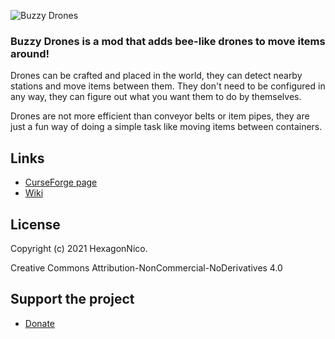 
![Buzzy Drones](https://imgur.com/0wsNOcq.png)

### Buzzy Drones is a mod that adds bee-like drones to move items around!

Drones can be crafted and placed in the world, they can detect nearby stations and move items between them.
They don't need to be configured in any way, they can figure out what you want them to do by themselves.

Drones are not more efficient than conveyor belts or item pipes, they are just a fun way of doing a simple task like moving items between containers.

## Links

* [CurseForge page](https://www.curseforge.com/minecraft/mc-mods/buzzy-drones)
* [Wiki](https://github.com/HexagonNico/BuzzyDrones/wiki)

## License

Copyright (c) 2021 HexagonNico.

Creative Commons Attribution-NonCommercial-NoDerivatives 4.0

## Support the project

* [Donate](https://www.paypal.com/donate/?return=https://www.curseforge.com/projects/460283&cn=Add+special+instructions+to+the+addon+author()&business=nico.hex6%40gmail.com&bn=PP-DonationsBF:btn_donateCC_LG.gif:NonHosted&cancel_return=https://www.curseforge.com/projects/460283&lc=US&item_name=Buzzy+Drones+(from+curseforge.com)&cmd=_donations&rm=1&no_shipping=1&currency_code=USD)
